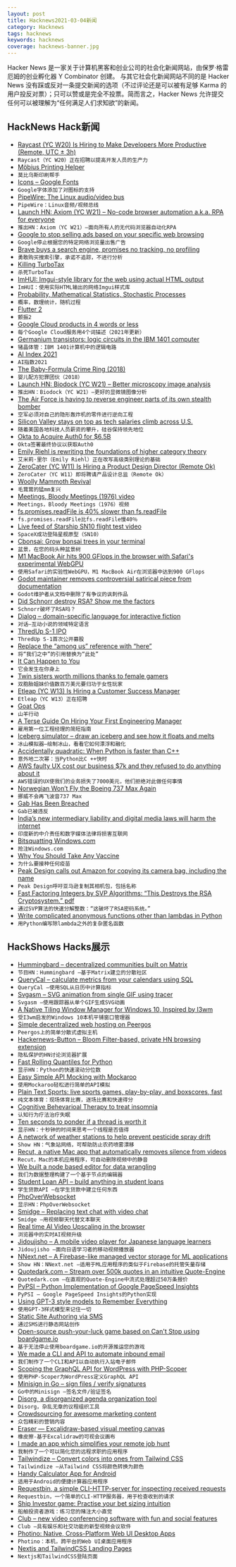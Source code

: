 ```yaml
---
layout: post
title: Hacknews2021-03-04新闻
category: Hacknews
tags: hacknews
keywords: hacknews
coverage: hacknews-banner.jpg
---
```


Hacker News 是一家关于计算机黑客和创业公司的社会化新闻网站，由保罗·格雷厄姆的创业孵化器 Y Combinator 创建。
与其它社会化新闻网站不同的是 Hacker News 没有踩或反对一条提交新闻的选项（不过评论还是可以被有足够 Karma 的用户投反对票）；只可以赞或是完全不投票。简而言之，Hacker News 允许提交任何可以被理解为“任何满足人们求知欲”的新闻。

## HackNews Hack新闻


- [Raycast (YC W20) Is Hiring to Make Developers More Productive (Remote, UTC ± 3h)](https://raycast.com/jobs)
- `Raycast（YC W20）正在招聘以提高开发人员的生产力`
- [Möbius Printing Helper](https://shreevatsa.net/mobius-print/)
- `莫比乌斯印刷帮手`
- [Icons – Google Fonts](https://fonts.google.com/icons)
- `Google字体添加了对图标的支持`
- [PipeWire: The Linux audio/video bus](https://lwn.net/SubscriberLink/847412/d7826b1353e33734)
- `PipeWire：Linux音频/视频总线`
- [Launch HN: Axiom (YC W21) – No-code browser automation a.k.a. RPA for everyone](item?id=26327717)
- `推出HN：Axiom（YC W21）–面向所有人的无代码浏览器自动化RPA`
- [Google to stop selling ads based on your specific web browsing](https://www.wsj.com/articles/google-to-stop-selling-ads-based-on-your-specific-web-browsing-11614780021)
- `Google停止根据您的特定网络浏览量出售广告`
- [Brave buys a search engine, promises no tracking, no profiling](https://www.theregister.com/2021/03/03/brave_buys_a_search_engine/)
- `勇敢购买搜索引擎，承诺不追踪，不进行分析`
- [Killing TurboTax](https://kunle.app/feb-2021-how-to-dismantle-turbotax.html)
- `杀死TurboTax`
- [ImHUI: Imgui-style library for the web using actual HTML output](https://games.greggman.com/game/imhui-first-thoughts/)
- `ImHUI：使用实际HTML输出的网络Imgui样式库`
- [Probability, Mathematical Statistics, Stochastic Processes](http://www.randomservices.org/random/)
- `概率，数理统计，随机过程`
- [Flutter 2](https://developers.googleblog.com/2021/03/announcing-flutter-2.html)
- `颤振2`
- [Google Cloud products in 4 words or less](https://cloud.google.com/blog/topics/developers-practitioners/back-popular-demand-google-cloud-products-4-words-or-less-2021-edition)
- `每个Google Cloud服务用4个词描述（2021年更新）`
- [Germanium transistors: logic circuits in the IBM 1401 computer](https://www.righto.com/2021/03/germanium-transistors-logic-circuits-in.html)
- `锗晶体管：IBM 1401计算机中的逻辑电路`
- [AI Index 2021](https://hai.stanford.edu/research/ai-index-2021)
- `AI指数2021`
- [The Baby-Formula Crime Ring (2018)](https://www.nytimes.com/interactive/2018/05/02/magazine/money-issue-baby-formula-crime-ring.html)
- `婴儿配方犯罪团伙（2018）`
- [Launch HN: Biodock (YC W21) – Better microscopy image analysis](item?id=26332585)
- `推出HN：Biodock（YC W21）–更好的显微镜图像分析`
- [The Air Force is having to reverse engineer parts of its own stealth bomber](https://www.thedrive.com/the-war-zone/39537/the-air-force-needs-to-reverse-engineer-parts-of-its-own-stealth-bomber)
- `空军必须对自己的隐形轰炸机的零件进行逆向工程`
- [Silicon Valley stays on top as tech salaries climb across U.S.](https://spectrum.ieee.org/view-from-the-valley/at-work/tech-careers/silicon-valley-stays-on-top-as-tech-salaries-climb-across-us)
- `随着美国各地科技人员薪资的攀升，硅谷保持领先地位`
- [Okta to Acquire Auth0 for $6.5B](https://www.cnbc.com/2021/03/03/okta-is-buying-security-rival-auth0-for-6point5-billion-stock-falls.html)
- `Okta签署最终协议以获取Auth0`
- [Emily Riehl is rewriting the foundations of higher category theory](https://www.quantamagazine.org/emily-riehl-conducts-the-mathematical-orchestra-from-the-middle-20200902/)
- `艾米莉·里尔（Emily Riehl）正在改写高级类别理论的基础`
- [ZeroCater (YC W11) Is Hiring a Product Design Director (Remote Ok)](https://zerocater.com/about/careers/?gh_jid=2895577)
- `ZeroCater（YC W11）即将聘请产品设计总监（Remote Ok）`
- [Woolly Mammoth Revival](https://reviverestore.org/projects/woolly-mammoth/)
- `毛茸茸的猛mm复兴`
- [Meetings, Bloody Meetings (1976) video](https://archive.org/details/meetingsbloodymeetings)
- `Meetings，Bloody Meetings（1976）视频`
- [fs.promises.readFile is 40% slower than fs.readFile](https://github.com/nodejs/node/issues/37583)
- `fs.promises.readFile比fs.readFile慢40％`
- [Live feed of Starship SN10 flight test video](https://twitter.com/SpaceX/status/1367250900041953280)
- `SpaceX成功登陆星舰原型（SN10）`
- [Cbonsai: Grow bonsai trees in your terminal](https://gitlab.com/jallbrit/cbonsai)
- `盆景，在您的码头种盆景树`
- [M1 MacBook Air hits 900 GFlops in the browser with Safari's experimental WebGPU](https://jott.live/markdown/m1_webgpu_perf)
- `使用Safari的实验性WebGPU，M1 MacBook Air在浏览器中达到900 GFlops`
- [Godot maintainer removes controversial satirical piece from documentation](https://github.com/godotengine/godot-docs/commit/b872229427dddb9b749f46af597e85e25cf2955a)
- `Godot维护者从文档中删除了有争议的讽刺作品`
- [Did Schnorr destroy RSA? Show me the factors](https://sweis.medium.com/did-schnorr-destroy-rsa-show-me-the-factors-dcb1bb980ab0)
- `Schnorr破坏了RSA吗？`
- [Dialog – domain-specific language for interactive fiction](https://www.linusakesson.net/dialog/index.php)
- `对话–互动小说的领域特定语言`
- [ThredUp S-1 IPO](https://www.sec.gov/Archives/edgar/data/1484778/000162828021003857/thredups-1.htm)
- `ThredUp S-1首次公开募股`
- [Replace the “among us” reference with “here”](https://github.com/rust-lang/rust-by-example/pull/1417)
- `将“我们之中”的引用替换为“此处”`
- [It Can Happen to You](https://www.mattkeeter.com/blog/2021-03-01-happen/)
- `它会发生在你身上`
- [Twin sisters worth millions thanks to female gamers](https://www.bbc.com/news/business-56261671)
- `双胞胎姐妹价值数百万美元要归功于女性玩家`
- [Etleap (YC W13) Is Hiring a Customer Success Manager](https://www.workatastartup.com/jobs/42334)
- `Etleap（YC W13）正在招聘`
- [Goat Ops](http://www.goatops.com/)
- `山羊行动`
- [A Terse Guide On Hiring Your First Engineering Manager](https://mikedebo.com/work/2021/03/02/terse-guide-on-hiring-an-engineering-manager/)
- `雇用第一位工程经理的简短指南`
- [Iceberg simulator – draw an iceberg and see how it floats and melts](https://engaging-data.com/iceberger-remixed/?h=)
- `冰山模拟器–绘制冰山，看看它如何漂浮和融化`
- [Accidentally quadratic: When Python is faster than C++](https://arxiv.org/abs/1911.12338)
- `意外地二次幂：当Python比C ++快时`
- [AWS faulty UX cost our business $7k and they refused to do anything about it](https://mikemorgenstern.medium.com/awss-faulty-ux-cost-our-business-7k-and-they-refused-to-do-anything-about-it-cd84759740ec)
- `AWS错误的UX使我们的业务损失了7000美元，他们拒绝对此做任何事情`
- [Norwegian Won’t Fly the Boeing 737 Max Again](https://simpleflying.com/norwegian-drops-737-max/)
- `挪威不会再飞波音737 Max`
- [Gab Has Been Breached](https://www.troyhunt.com/gab-has-been-breached/)
- `Gab已被违反`
- [India’s new intermediary liability and digital media laws will harm the internet](https://blog.mozilla.org/netpolicy/2021/03/02/indias-new-intermediary-liability-and-digital-media-regulations-will-harm-the-open-internet/)
- `印度新的中介责任和数字媒体法律将损害互联网`
- [Bitsquatting Windows.com](https://remyhax.xyz/posts/bitsquatting-windows/)
- `抢注Windows.com`
- [Why You Should Take Any Vaccine](https://zeynep.substack.com/p/why-you-should-take-any-vaccine)
- `为什么要接种任何疫苗`
- [Peak Design calls out Amazon for copying its camera bag, including the name](https://www.youtube.com/watch?v=HbxWGjQ2szQ)
- `Peak Design呼吁亚马逊复制其相机包，包括名称`
- [Fast Factoring Integers by SVP Algorithms: “This Destroys the RSA Cryptosystem.” pdf](https://eprint.iacr.org/2021/232.pdf)
- `通过SVP算法的快速分解整数：“这破坏了RSA密码系统。” `
- [Write complicated anonymous functions other than lambdas in Python](https://github.com/hsfzxjy/lambdex)
- `用Python编写除lambda之外的复杂匿名函数`


## HackShows Hacks展示

- [ Hummingbard – decentralized communities built on Matrix](https://hummingbard.com/hummingbard/introducing-hummingbard)
- `节目HN：Hummingbard –基于Matrix建立的分散社区`
- [ QueryCal – calculate metrics from your calendars using SQL](https://querycal.com)
- `QueryCal –使用SQL从日历中计算指标`
- [ Svgasm – SVG animation from single GIF using tracer](https://github.com/tomkwok/svgasm)
- `Svgasm –使用跟踪器从单个GIF生成SVG动画`
- [ A Native Tiling Window Manager for Windows 10, Inspired by I3wm](https://github.com/McYoloSwagHam/win3wm)
- `受I3wm启发的Windows 10本机平铺窗口管理器`
- [ Simple decentralized web hosting on Peergos](https://peergos.org/posts/p2p-web-hosting)
- `Peergos上的简单分散式虚拟主机`
- [ Hackernews-Button – Bloom Filter-based, private HN browsing extension](https://github.com/jstrieb/hackernews-button)
- `隐私保护的HN讨论浏览器扩展`
- [ Fast Rolling Quantiles for Python](https://github.com/marmarelis/rolling-quantiles)
- `显示HN：Python的快速滚动分位数`
- [ Easy Simple API Mocking with Mockaroo](https://github.com/subranag/mockaroo)
- `使用Mockaroo轻松进行简单的API模拟`
- [ Plain Text Sports: live sports games, play-by-play, and boxscores, fast](https://plaintextsports.com)
- `纯文本体育：现场体育比赛，逐场比赛和快速得分`
- [ Cognitive Behevarioal Therapy to treat insomnia](http://www.sleepedy.com)
- `认知行为疗法治疗失眠`
- [ Ten seconds to ponder if a thread is worth it](https://blog.jse.li/posts/ten-seconds/)
- `显示HN：十秒钟的时间来思考一个线程是否值得`
- [ A network of weather stations to help prevent pesticide spray drift](https://cotl.com.au/launch.html)
- `Show HN：气象站网络，可帮助防止农药喷雾漂移`
- [ Recut, a native Mac app that automatically removes silence from videos](https://getrecut.com/)
- `Recut，Mac的本机应用程序，可自动删除视频中的静音`
- [ We built a node based editor for data wrangling](https://webkid.io/blog/datablocks-node-based-editor-data-processing-visualization/)
- `我们为数据整理构建了一个基于节点的编辑器`
- [ Student Loan API – build anything in student loans](https://docs.payitoff.io/)
- `学生贷款API –在学生贷款中建立任何东西`
- [ PhpOverWebsocket](https://github.com/nemiah/phpOverWebsocket)
- `显示HN：PhpOverWebsocket`
- [ Smidge – Replacing text chat with video chat](https://smidge.app)
- `Smidge –用视频聊天代替文本聊天`
- [ Real time AI Video Upscaling in the browser](https://vectorly.io/)
- `浏览器中的实时AI视频升级`
- [ Jidoujisho – A mobile video player for Japanese language learners](https://github.com/lrorpilla/jidoujisho)
- `Jidoujisho –面向日语学习者的移动视频播放器`
- [ NNext.net – A Firebase-like managed vector storage for ML applications](item?id=26324850)
- `Show HN：NNext.net –适用于ML应用程序的类似于Firebase的托管矢量存储`
- [ Quotedark.com – Stream over 500k quotes in an intuitive Quote-Engine](https://quotedark.com)
- `Quotedark.com –在直观的Quote-Engine中流式处理超过50万条报价`
- [ PyPSI – Python Implementation of Google PageSpeed Insights](https://github.com/FirePing32/PyPSI)
- `PyPSI – Google PageSpeed Insights的Python实现`
- [ Using GPT-3 style models to Remember Everything](https://www.saveall.ai/event/hackernews202102)
- `使用GPT-3样式模型来记住一切`
- [ Static Site Authoring via SMS](https://phasedust.com/)
- `通过SMS进行静态网站创作`
- [ Open-source push-your-luck game based on Can't Stop using boardgame.io](https://chickenroll.fun)
- `基于无法停止使用boardgame.io的开源推运您的游戏`
- [ We made a CLI and API to automate inbound email](item?id=26331181)
- `我们制作了一个CLI和API以自动执行入站电子邮件`
- [ Scoping the GraphQL API for WordPress with PHP-Scoper](https://graphql-api.com/blog/graphql-api-for-wp-is-now-scoped-thanks-to-php-scoper/)
- `使用PHP-Scoper为WordPress定义GraphQL API`
- [ Minisign in Go – sign files / verify signatures](https://aead.dev/minisign)
- `Go中的Minisign –签名文件/验证签名`
- [ Disorg, a disorganized agenda organization tool](https://gitlab.com/lincolnauster/disorg)
- `Disorg，杂乱无章的议程组织工具`
- [ Crowdsourcing for awesome marketing content](https://themangojelly.com/business)
- `众包精彩的营销内容`
- [ Eraser — Excalidraw-based visual meeting canvas](https://www.tryeraser.com)
- `橡皮擦-基于Excalidraw的可视会议画布`
- [ I made an app which simplifies your remote job hunt](item?id=26327128)
- `我制作了一个可以简化您的远程求职的应用程序`
- [ Tailwindize – Convert colors into ones from Tailwind CSS](https://quoorex.com/tailwindize)
- `Tailwindize –从Tailwind CSS将颜色转换为颜色`
- [ Handy Calculator App for Android](https://play.google.com/store/apps/details?id=me.hysa.tagcalc)
- `适用于Android的便捷计算器应用程序`
- [ Requestbin, a simple CLI-HTTP-server for inspecting received requests](https://github.com/fiatjaf/requestbin)
- `Requestbin，一个简单的CLI-HTTP服务器，用于检查收到的请求`
- [ Ship Investor game: Practise your bet sizing intuition](https://static.loop54.com/ship-investor.html)
- `船舶投资者游戏：练习您的赌注大小直觉`
- [ Club – new video conferencing software with fun and social features](https://withlocals.club/)
- `Club –具有娱乐和社交功能的新型视频会议软件`
- [ Photino: Native, Cross-Platform Web UI Desktop Apps](https://www.tryphotino.io/)
- `Photino：本机，跨平台的Web UI桌面应用程序`
- [ Nextjs and TailwindCSS Landing Pages](https://next-tails.vercel.app/)
- `Nextjs和TailwindCSS登陆页面`

